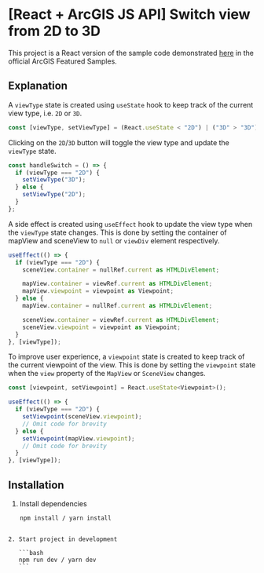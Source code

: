 # [React + ArcGIS JS API] Switch view from 2D to 3D

This project is a React version of the sample code demonstrated [here](https://developers.arcgis.com/javascript/latest/sample-code/views-switch-2d-3d/) in the official ArcGIS Featured Samples.

## Explanation

A `viewType` state is created using `useState` hook to keep track of the current view type, i.e. `2D` or `3D`.

```js
const [viewType, setViewType] = (React.useState < "2D") | ("3D" > "3D");
```

Clicking on the `2D`/`3D` button will toggle the view type and update the `viewType` state.

```js
const handleSwitch = () => {
  if (viewType === "2D") {
    setViewType("3D");
  } else {
    setViewType("2D");
  }
};
```

A side effect is created using `useEffect` hook to update the view type when the `viewType` state changes. This is done by setting the container of mapView and sceneView to `null` or `viewDiv` element respectively.

```js
useEffect(() => {
  if (viewType === "2D") {
    sceneView.container = nullRef.current as HTMLDivElement;

    mapView.container = viewRef.current as HTMLDivElement;
    mapView.viewpoint = viewpoint as Viewpoint;
  } else {
    mapView.container = nullRef.current as HTMLDivElement;

    sceneView.container = viewRef.current as HTMLDivElement;
    sceneView.viewpoint = viewpoint as Viewpoint;
  }
}, [viewType]);
```

To improve user experience, a `viewpoint` state is created to keep track of the current viewpoint of the view. This is done by setting the `viewpoint` state when the `view` property of the `MapView` or `SceneView` changes.

```js
const [viewpoint, setViewpoint] = React.useState<Viewpoint>();

useEffect(() => {
  if (viewType === "2D") {
    setViewpoint(sceneView.viewpoint);
    // Omit code for brevity
  } else {
    setViewpoint(mapView.viewpoint);
    // Omit code for brevity
  }
}, [viewType]);
```

## Installation

1. Install dependencies

   ```bash
   npm install / yarn install
   ```

````

2. Start project in development

   ```bash
   npm run dev / yarn dev
   ```
````
